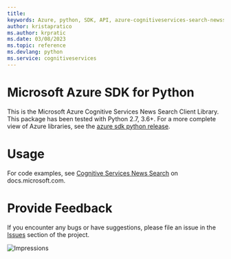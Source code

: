 ```yaml
---
title: 
keywords: Azure, python, SDK, API, azure-cognitiveservices-search-newssearch, cognitiveservices
author: kristapratico
ms.author: krpratic
ms.date: 03/08/2023
ms.topic: reference
ms.devlang: python
ms.service: cognitiveservices
---
```

# Microsoft Azure SDK for Python

This is the Microsoft Azure Cognitive Services News Search Client Library.
This package has been tested with Python 2.7, 3.6+.
For a more complete view of Azure libraries, see the [azure sdk python release](https://aka.ms/azsdk/python/all).


# Usage




For code examples, see [Cognitive Services News Search](/python/api/overview/azure/cognitive-services) on docs.microsoft.com.


# Provide Feedback

If you encounter any bugs or have suggestions, please file an issue in the
[Issues](https://github.com/Azure/azure-sdk-for-python/issues)
section of the project. 


![Impressions](https://azure-sdk-impressions.azurewebsites.net/api/impressions/azure-sdk-for-python%2Fazure-cognitiveservices-search-newssearch%2FREADME.png)

